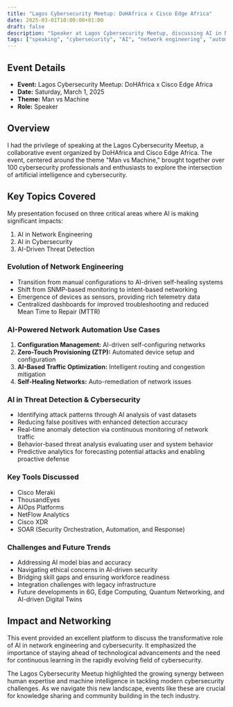 ```yaml
---
title: "Lagos Cybersecurity Meetup: DoHAfrica x Cisco Edge Africa"
date: 2025-03-01T10:00:00+01:00
draft: false
description: "Speaker at Lagos Cybersecurity Meetup, discussing AI in Network Engineering, Automation, and Threat Detection"
tags: ["speaking", "cybersecurity", "AI", "network engineering", "automation", "threat detection"]
---
```


## Event Details

- **Event:** Lagos Cybersecurity Meetup: DoHAfrica x Cisco Edge Africa
- **Date:** Saturday, March 1, 2025
- **Theme:** Man vs Machine
- **Role:** Speaker


## Overview

I had the privilege of speaking at the Lagos Cybersecurity Meetup, a collaborative event organized by DoHAfrica and Cisco Edge Africa. The event, centered around the theme "Man vs Machine," brought together over 100 cybersecurity professionals and enthusiasts to explore the intersection of artificial intelligence and cybersecurity.

## Key Topics Covered

My presentation focused on three critical areas where AI is making significant impacts:

1. AI in Network Engineering
2. AI in Cybersecurity
3. AI-Driven Threat Detection


### Evolution of Network Engineering

- Transition from manual configurations to AI-driven self-healing systems
- Shift from SNMP-based monitoring to intent-based networking
- Emergence of devices as sensors, providing rich telemetry data
- Centralized dashboards for improved troubleshooting and reduced Mean Time to Repair (MTTR)

### AI-Powered Network Automation Use Cases

1. **Configuration Management:** AI-driven self-configuring networks
2. **Zero-Touch Provisioning (ZTP):** Automated device setup and configuration
3. **AI-Based Traffic Optimization:** Intelligent routing and congestion mitigation
4. **Self-Healing Networks:** Auto-remediation of network issues

### AI in Threat Detection & Cybersecurity

- Identifying attack patterns through AI analysis of vast datasets
- Reducing false positives with enhanced detection accuracy
- Real-time anomaly detection via continuous monitoring of network traffic
- Behavior-based threat analysis evaluating user and system behavior
- Predictive analytics for forecasting potential attacks and enabling proactive defense

### Key Tools Discussed

- Cisco Meraki
- ThousandEyes
- AIOps Platforms
- NetFlow Analytics
- Cisco XDR
- SOAR (Security Orchestration, Automation, and Response)


### Challenges and Future Trends

- Addressing AI model bias and accuracy
- Navigating ethical concerns in AI-driven security
- Bridging skill gaps and ensuring workforce readiness
- Integration challenges with legacy infrastructure
- Future developments in 6G, Edge Computing, Quantum Networking, and AI-driven Digital Twins


## Impact and Networking

This event provided an excellent platform to discuss the transformative role of AI in network engineering and cybersecurity. It emphasized the importance of staying ahead of technological advancements and the need for continuous learning in the rapidly evolving field of cybersecurity.

The Lagos Cybersecurity Meetup highlighted the growing synergy between human expertise and machine intelligence in tackling modern cybersecurity challenges. As we navigate this new landscape, events like these are crucial for knowledge sharing and community building in the tech industry.

